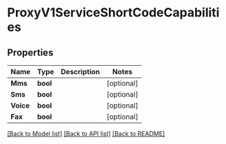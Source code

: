 # ProxyV1ServiceShortCodeCapabilities

## Properties

Name | Type | Description | Notes
------------ | ------------- | ------------- | -------------
**Mms** | **bool** |  |[optional] 
**Sms** | **bool** |  |[optional] 
**Voice** | **bool** |  |[optional] 
**Fax** | **bool** |  |[optional] 

[[Back to Model list]](../README.md#documentation-for-models) [[Back to API list]](../README.md#documentation-for-api-endpoints) [[Back to README]](../README.md)


